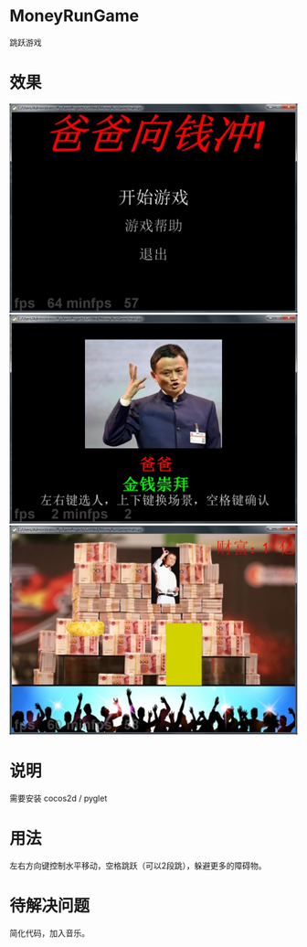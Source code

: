 # MoneyRunGame

跳跃游戏

效果
===
<img src='https://raw.githubusercontent.com/lhwd521/pythongame/master/MoneyRunGame/images/pic1.jpg' />

<img src='https://raw.githubusercontent.com/lhwd521/pythongame/master/MoneyRunGame/images/pic2.jpg' />

<img src='https://raw.githubusercontent.com/lhwd521/pythongame/master/MoneyRunGame/images/pic3.jpg' />

说明
===
需要安装 cocos2d / pyglet

用法
===
左右方向键控制水平移动，空格跳跃（可以2段跳），躲避更多的障碍物。

待解决问题
===
简化代码，加入音乐。
